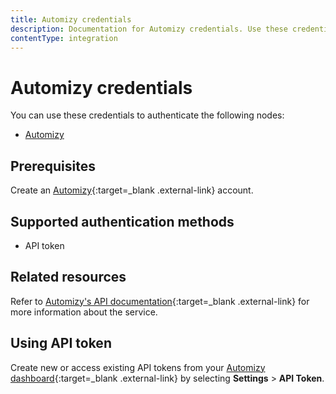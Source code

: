 ```yaml
---
title: Automizy credentials
description: Documentation for Automizy credentials. Use these credentials to authenticate Automizy in n8n, a workflow automation platform.
contentType: integration
---
```


# Automizy credentials

You can use these credentials to authenticate the following nodes:

- [Automizy](/integrations/builtin/app-nodes/n8n-nodes-base.automizy/)

## Prerequisites

Create an [Automizy](https://automizy.com/){:target=_blank .external-link} account.

## Supported authentication methods

- API token

## Related resources

Refer to [Automizy's API documentation](https://developers.automizy.com/automizyrestapi/){:target=_blank .external-link} for more information about the service.

## Using API token

Create new or access existing API tokens from your [Automizy dashboard](https://app.automizy.com/dashboard){:target=_blank .external-link} by selecting **Settings** > **API Token**.

